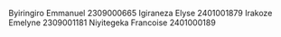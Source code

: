  Byiringiro Emmanuel  2309000665
  Igiraneza Elyse    2401001879
  Irakoze   Emelyne  2309001181
  Niyitegeka Francoise 2401000189
